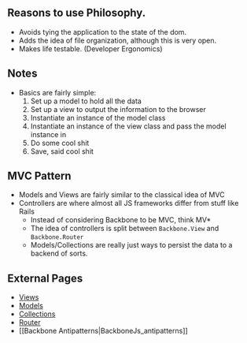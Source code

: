 ## Reasons to use Philosophy.

* Avoids tying the application to the state of the dom.
* Adds the idea of file organization, although this is very open.
* Makes life testable. (Developer Ergonomics)

## Notes

* Basics are fairly simple:
  1. Set up a model to hold all the data
  1. Set up a view to output the information to the browser
  1. Instantiate an instance of the model class
  1. Instantiate an instance of the view class and pass the model
     instance in
  1. Do some cool shit
  1. Save, said cool shit

## MVC Pattern

* Models and Views are fairly similar to the classical idea of MVC
* Controllers are where almost all JS frameworks differ from stuff like Rails
  * Instead of considering Backbone to be MVC, think MV*
  * The idea of controllers is split between `Backbone.View` and `Backbone.Router`
  * Models/Collections are really just ways to persist the data to a backend of sorts.

## External Pages

* [Views][1]
* [Models][2]
* [Collections][3]
* [Router][4]
* [[Backbone Antipatterns|BackboneJs_antipatterns]]

[1]: BackboneJs_views
[2]: BackboneJs_models
[3]: BackboneJs_collections
[4]: BackboneJs_router